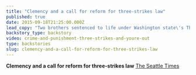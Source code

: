 ```yaml
---
title: "Clemency and a call for reform for three-strikes law"
published: true
date: 2015-09-18T21:25:00.000Z
lead_copy: "Two brothers sentenced to life under Washington state\'s Three Strikes law illustrate why many say the law needs revamping. Click to watch the backstory. "
backstory_type: backstory
video: crime-and-punishment-three-strikes-and-youre-out
type: backstories
slug: clemency-and-a-call-for-reform-for-three-strikes-law
---
```


**Clemency and a call for reform for three-strikes law**
[The Seattle Times](http://www.seattletimes.com/opinion/editorials/clemency-and-a-call-for-reform-for-three-strikes-law/)

